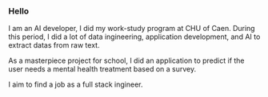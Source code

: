 ### Hello 

<!--
**gdaume24/gdaume24** is a ✨ _special_ ✨ repository because its `README.md` (this file) appears on your GitHub profile.

Here are some ideas to get you started:

- 🔭 I’m currently working on ...
- 🌱 I’m currently learning ...
- 👯 I’m looking to collaborate on ...
- 🤔 I’m looking for help with ...
- 💬 Ask me about ...
- 📫 How to reach me: ...
- 😄 Pronouns: ...
- ⚡ Fun fact: ...
-->

I am an AI developer, I did my work-study program at CHU of Caen.
During this period, I did a lot of data ingineering, application development, and AI to extract datas from raw text.

As a masterpiece project for school, I did an application to predict if the user needs a mental health treatment based on a survey.

I aim to find a job as a full stack ingineer.
